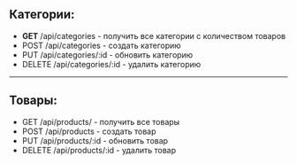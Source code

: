 <h2>Категории:</h2>
<ul>
  <li><b color='red'>GET</b> /api/categories - получить все категории с количеством товаров</li>
  <li>POST /api/categories - создать категорию</li>
  <li>PUT /api/categories/:id - обновить категорию</li>
  <li>DELETE /api/categories/:id - удалить категорию</li>
</ul>
<hr>

<h2>Товары:</h2>
<ul>
  <li>GET /api/products/ - получить все товары </li>
  <li>POST /api/products - создать товар</li>
  <li>PUT /api/products/:id - обновить товар</li>
  <li>DELETE /api/products/:id - удалить товар</li>
</ul>




